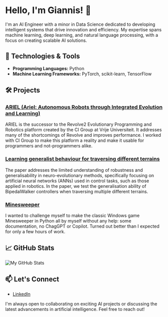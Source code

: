 # Hello, I'm Giannis! 👋

I'm an AI Engineer with a minor in Data Science dedicated to developing intelligent systems that drive innovation and efficiency. My expertise spans machine learning, deep learning, and natural language processing, with a focus on creating scalable AI solutions.

## 🔧 Technologies & Tools

- **Programming Languages:** Python 
- **Machine Learning Frameworks:** PyTorch, scikit-learn, TensorFlow

## 🛠️ Projects

### [ARIEL (Ariel: Autonomous Robots through Integrated Evolution and Learning)]([link-to-project-repo](https://github.com/ci-group/ariel))

ARIEL is the successor to the Revolve2 Evolutionary Programming and Robotics platform created by the CI Group at Vrije Universiteit. It addresses many of the shortcomings of Revolve and improves performance. I worked with CI Group to make this platform a reality and make it usable for programmers and not-programmers alike.

### [Learning generalist behaviour for traversing different terrains]([link-to-project-repo](https://github.com/JohnGrigoriadis/generalist-controllers-terrain))

The paper addresses the limited understanding of robustness and generalisability in neuro-evolutionary methods, specifically focusing on artificial neural networks (ANNs) used in control tasks, such as those applied in robotics. In the paper, we test the generalisation ability of BipedalWalker controllers when traversing multiple different terrains.

### [Minesweeper]([link-to-project-repo](https://github.com/JohnGrigoriadis/MineSweeper))

I wanted to challenge myself to make the classic Windows game Minesweeper in Python all by myself without any help: some documentation, no ChagGPT or Copilot. Turned out better than I expected for only a few hours of work.

## 📈 GitHub Stats

![My GitHub Stats](https://github-readme-stats.vercel.app/api?username=JohnGrigoriadis&show_icons=true&theme=radical)


## 📫 Let's Connect

- [LinkedIn](www.linkedin.com/in/ioannis-grigoriadis-2a7a55261)

I'm always open to collaborating on exciting AI projects or discussing the latest advancements in artificial intelligence. Feel free to reach out!
